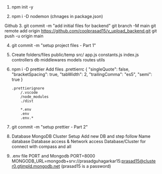 1.  npm init -y

2.  npm i -D nodemon (chnages in package.json)

Github
3.  git commit -m "add initial files for backend"
    git branch -M main
    git remote add origin https://github.com/coolprasad15/v_upload_backend.git
    git push -u origin main

4.  git commit -m "setup project files - Part 1"

5.  Create folders/files
    public/temp
    src/
        app.js
        constants.js
        index.js
        controllers
        db
        middlewares
        models
        routes
        utils

6.  npm i -D prettier
    Add files
        .prettierrc
            {
                "singleQuote": false,
                "bracketSpacing": true,
                "tabWidth": 2,
                "trailingComma": "es5",
                "semi": true
            }

        .prettierignore
            /.vscode
            /node_modules
            ./dist

            *.env
            .env
            .env.*

7.  git commit -m "setup prettier - Part 2"

8.  Database MongoDB Cluster Setup
        Add new DB and step follow
        Name database
        Database access & Network access
        Database/Cluster for connect with compass and all

9.  .env file
    PORT and Mongodb
        PORT=8000
        MONGODB_URL=mongodb+srv://prasadguhagarkar15:prasad15@cluster0.gtjmpld.mongodb.net (prasad15 is a password)

